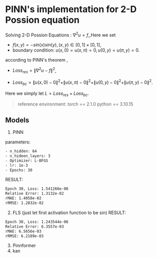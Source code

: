 # PINN's implementation for 2-D Possion equation

Solving 2-D Possion Equations : $\nabla^2 u =f,$,Here we set

- $f(x,y)=-sin(x)sin(y),(x,y)\in [0,1]\times[0,1]$,
- boundary condition: $u(x,0)=u(x,\pi)=0,u(0,y)=u(\pi,y)=0$.

according to PINN's theorem , 

- $Loss_{res}=\|\nabla^2 u - f\|^2$,

- $Loss_{bc}=\|u(x,0)-0\|^2+\|u(x,\pi)-0\|^2+\|u(0,y)-0\|^2+\|u(\pi,y)-0\|^2$.

Here we simply let $L=Loss_{res}+Loss_{bc}$.

> reference environment:
> torch == 2.1.0
> python == 3.10.15
> 
## Models 
1. PINN

parameters:
```bash
- n_hidden: 64
- n_hideen_layers: 3
- Optimizer: L-BFGS
- lr: 1e-3
- Epochs: 30
```
RESULT:
```bash
Epoch 30, Loss: 1.541266e-06
Relative Error: 1.3132e-02
rMAE: 1.4058e-02
rRMSE: 1.2832e-02
```

2. FLS
(just let first activation function to be sin)
RESULT:
```bash
Epoch 30, Loss: 1.243544e-06
Relative Error: 6.3557e-03
rMAE: 6.5656e-03
rRMSE: 6.2189e-03
```

3. Pinnformer
4. kan




